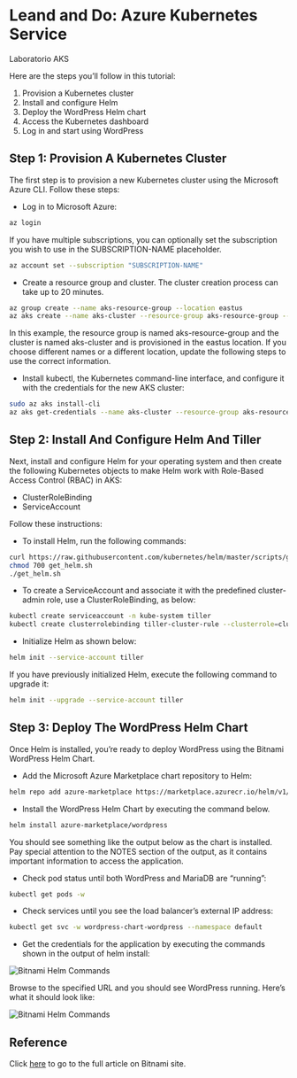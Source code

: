 # Leand and Do: Azure Kubernetes Service
Laboratorio AKS

Here are the steps you’ll follow in this tutorial:
1. Provision a Kubernetes cluster
2. Install and configure Helm
3. Deploy the WordPress Helm chart
4. Access the Kubernetes dashboard
5. Log in and start using WordPress


## Step 1: Provision A Kubernetes Cluster
The first step is to provision a new Kubernetes cluster using the Microsoft Azure CLI. Follow these steps:

* Log in to Microsoft Azure:

```bash
az login
```

If you have multiple subscriptions, you can optionally set the subscription you wish to use in the SUBSCRIPTION-NAME placeholder.

```bash
az account set --subscription "SUBSCRIPTION-NAME"
```

* Create a resource group and cluster. The cluster creation process can take up to 20 minutes.

```bash
az group create --name aks-resource-group --location eastus
az aks create --name aks-cluster --resource-group aks-resource-group --node-count 3 --generate-ssh-keys
```

In this example, the resource group is named aks-resource-group and the cluster is named aks-cluster and is provisioned in the eastus location. If you choose different names or a different location, update the following steps to use the correct information.

* Install kubectl, the Kubernetes command-line interface, and configure it with the credentials for the new AKS cluster:

```bash
sudo az aks install-cli
az aks get-credentials --name aks-cluster --resource-group aks-resource-group
```


## Step 2: Install And Configure Helm And Tiller

Next, install and configure Helm for your operating system and then create the following Kubernetes objects to make Helm work with Role-Based Access Control (RBAC) in AKS:

* ClusterRoleBinding
* ServiceAccount

Follow these instructions:

* To install Helm, run the following commands:

```bash
curl https://raw.githubusercontent.com/kubernetes/helm/master/scripts/get > get_helm.sh
chmod 700 get_helm.sh
./get_helm.sh
```

* To create a ServiceAccount and associate it with the predefined cluster-admin role, use a ClusterRoleBinding, as below:

```bash
kubectl create serviceaccount -n kube-system tiller
kubectl create clusterrolebinding tiller-cluster-rule --clusterrole=cluster-admin --serviceaccount=kube-system:tiller
```

* Initialize Helm as shown below:
```bash
helm init --service-account tiller
```

If you have previously initialized Helm, execute the following command to upgrade it:

```bash
helm init --upgrade --service-account tiller
```

## Step 3: Deploy The WordPress Helm Chart

Once Helm is installed, you’re ready to deploy WordPress using the Bitnami WordPress Helm Chart.

* Add the Microsoft Azure Marketplace chart repository to Helm:

```bash
helm repo add azure-marketplace https://marketplace.azurecr.io/helm/v1/repo
```

* Install the WordPress Helm Chart by executing the command below.

```bash
helm install azure-marketplace/wordpress
```

You should see something like the output below as the chart is installed. Pay special attention to the NOTES section of the output, as it contains important information to access the application.

* Check pod status until both WordPress and MariaDB are “running”:

```bash
kubectl get pods -w
```

* Check services until you see the load balancer’s external IP address:

```bash
kubectl get svc -w wordpress-chart-wordpress --namespace default
```

* Get the credentials for the application by executing the commands shown in the output of helm install:

![Bitnami Helm Commands](https://docs.bitnami.com/images/img/platforms/azure/aks-tutorial-helm-commands.png)

Browse to the specified URL and you should see WordPress running. Here’s what it should look like:

![Bitnami Helm Commands](https://docs.bitnami.com/images/img/platforms/common/tutorial-check-wordpress.png)


## Reference
Click [here](https://docs.bitnami.com/azure/get-started-charts-marketplace/) to go to the full article on Bitnami site.

